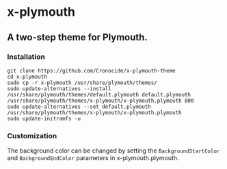 # x-plymouth

## A two-step theme for Plymouth.

### Installation

```
git clone https://github.com/Cronocide/x-plymouth-theme
cd x-plymouth
sudo cp -r x-plymouth /usr/share/plymouth/themes/
sudo update-alternatives --install /usr/share/plymouth/themes/default.plymouth default.plymouth /usr/share/plymouth/themes/x-plymouth/x-plymouth.plymouth 800
sudo update-alternatives --set default.plymouth /usr/share/plymouth/themes/x-plymouth/x-plymouth.plymouth
sudo update-initramfs -u
```

### Customization

The background color can be changed by setting the `BackgroundStartColor` and `BackgroundEndColor` parameters in x-plymouth.plymouth.
